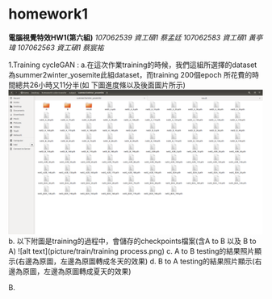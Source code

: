 # homework1

**電腦視覺特效HW1(第六組)**
*107062539 資工碩1 蔡孟廷*
*107062583 資工碩1 黃亭瑋*
*107062563 資工碩1 蔡宸祐*

1.Training cycleGAN :
  a.在這次作業training的時候，我們這組所選擇的dataset為summer2winter_yosemite此組dataset，而training 200個epoch 所花費的時間總共26小時又11分半(如  下圖進度條以及後面圖片所示)
  ![alt text](picture/train/result.png)
  b.  以下附圖是training的過程中，會儲存的checkpoints檔案(含A to B 以及 B to A)
  ![alt text](picture/train/training process.png)
  c.  A to B testing的結果照片顯示(右邊為原圖，左邊為原圖轉成冬天的效果)
  d.  B to A testing的結果照片顯示(右邊為原圖，左邊為原圖轉成夏天的效果)

B.

